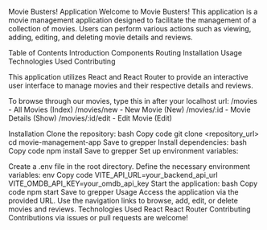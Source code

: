 Movie Busters! Application
Welcome to Movie Busters! This application is a movie management application designed to facilitate the management of a collection of movies. Users can perform various actions such as viewing, adding, editing, and deleting movie details and reviews.

Table of Contents
Introduction
Components
Routing
Installation
Usage
Technologies Used
Contributing

This application utilizes React and React Router to provide an interactive user interface to manage movies and their respective details and reviews.

To browse through our movies, type this in after your localhost url:
/movies - All Movies (Index)
/movies/new - New Movie (New)
/movies/:id - Movie Details (Show)
/movies/:id/edit - Edit Movie (Edit)

Installation
Clone the repository:
bash
Copy code
git clone <repository_url>
cd movie-management-app
Save to grepper
Install dependencies:
bash
Copy code
npm install
Save to grepper
Set up environment variables:

Create a .env file in the root directory.
Define the necessary environment variables:
env
Copy code
VITE_API_URL=your_backend_api_url
VITE_OMDB_API_KEY=your_omdb_api_key
Start the application:
bash
Copy code
npm start
Save to grepper
Usage
Access the application via the provided URL.
Use the navigation links to browse, add, edit, or delete movies and reviews.
Technologies Used
React
React Router
Contributing
Contributions via issues or pull requests are welcome!

